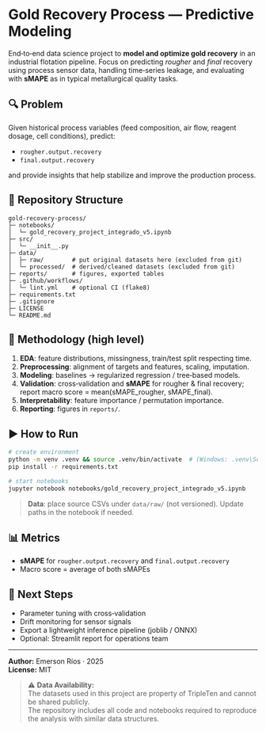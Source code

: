# Gold Recovery Process — Predictive Modeling

End‑to‑end data science project to **model and optimize gold recovery** in an industrial flotation pipeline.
Focus on predicting *rougher* and *final* recovery using process sensor data, handling time‑series leakage,
and evaluating with **sMAPE** as in typical metallurgical quality tasks.

## 🔍 Problem
Given historical process variables (feed composition, air flow, reagent dosage, cell conditions),
predict:
- `rougher.output.recovery`
- `final.output.recovery`

and provide insights that help stabilize and improve the production process.

## 📁 Repository Structure
```
gold-recovery-process/
├─ notebooks/
│  └─ gold_recovery_project_integrado_v5.ipynb
├─ src/
│  └─ __init__.py
├─ data/
│  ├─ raw/        # put original datasets here (excluded from git)
│  └─ processed/  # derived/cleaned datasets (excluded from git)
├─ reports/       # figures, exported tables
├─ .github/workflows/
│  └─ lint.yml    # optional CI (flake8)
├─ requirements.txt
├─ .gitignore
├─ LICENSE
└─ README.md
```

## 🧪 Methodology (high level)
1. **EDA**: feature distributions, missingness, train/test split respecting time.
2. **Preprocessing**: alignment of targets and features, scaling, imputation.
3. **Modeling**: baselines → regularized regression / tree‑based models.
4. **Validation**: cross‑validation and **sMAPE** for rougher & final recovery;
   report macro score = mean(sMAPE_rougher, sMAPE_final).
5. **Interpretability**: feature importance / permutation importance.
6. **Reporting**: figures in `reports/`.

## ▶️ How to Run
```bash
# create environment
python -m venv .venv && source .venv/bin/activate  # (Windows: .venv\Scripts\activate)
pip install -r requirements.txt

# start notebooks
jupyter notebook notebooks/gold_recovery_project_integrado_v5.ipynb
```

> **Data**: place source CSVs under `data/raw/` (not versioned). Update paths in the notebook if needed.

## 📊 Metrics
- **sMAPE** for `rougher.output.recovery` and `final.output.recovery`
- Macro score = average of both sMAPEs

## 🧭 Next Steps
- Parameter tuning with cross‑validation
- Drift monitoring for sensor signals
- Export a lightweight inference pipeline (joblib / ONNX)
- Optional: Streamlit report for operations team

---

**Author:** Emerson Ríos · 2025  
**License:** MIT


> ⚠️ **Data Availability:**  
> The datasets used in this project are property of TripleTen and cannot be shared publicly.  
> The repository includes all code and notebooks required to reproduce the analysis with similar data structures.

